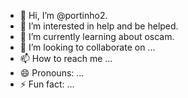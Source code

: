 - 👋 Hi, I’m @portinho2.
- 👀 I’m interested in help and be helped.
- 🌱 I’m currently learning about oscam.
- 💞️ I’m looking to collaborate on ...
- 📫 How to reach me ...
- 😄 Pronouns: ...
- ⚡ Fun fact: ...

<!---
portinho2/portinho2 is a ✨ special ✨ repository because its `README.md` (this file) appears on your GitHub profile.
You can click the Preview link to take a look at your changes.
--->
